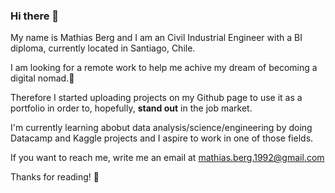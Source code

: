 ### Hi there 👋
My name is Mathias Berg and I am an Civil Industrial Engineer with a BI diploma, currently located in Santiago, Chile.

I am looking for a remote work to help me achive my dream of becoming a digital nomad.:dizzy: 

Therefore I started uploading projects on my Github page to use it as a portfolio in order to, hopefully, **stand out** in the job market. 

I'm currently learning abobut data analysis/science/engineering by doing Datacamp and Kaggle projects and I aspire to work in one of those fields.

If you want to reach me, write me an email at mathias.berg.1992@gmail.com 

Thanks for reading! :raised_hands:

<!--
**mbergr/mbergr** is a ✨ _special_ ✨ repository because its `README.md` (this file) appears on your GitHub profile.

Here are some ideas to get you started:

- 🔭 I’m currently working on ...
- 🌱 I’m currently learning ...
- 👯 I’m looking to collaborate on ...
- 🤔 I’m looking for help with ...
- 💬 Ask me about ...
- 📫 How to reach me: ...
- 😄 Pronouns: ...
- ⚡ Fun fact: ...
-->
